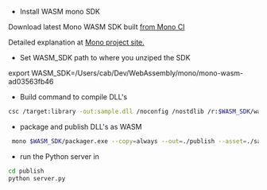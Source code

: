 * Install WASM mono SDK 

Download latest Mono WASM SDK built [from Mono CI](https://jenkins.mono-project.com/job/test-mono-mainline-wasm/label=ubuntu-1804-amd64/lastSuccessfulBuild/Azure/)

Detailed explanation at [Mono project site.](https://github.com/mono/mono/blob/master/sdks/wasm/docs/getting-started/obtain-wasm-sdk.md)

* Set WASM_SDK path to where you unziped the SDK 

export WASM_SDK=/Users/cab/Dev/WebAssembly/mono/mono-wasm-ad03563fb46

* Build command to compile DLL's
```bash
csc /target:library -out:sample.dll /noconfig /nostdlib /r:$WASM_SDK/wasm-bcl/wasm/mscorlib.dll /r:$WASM_SDK/wasm-bcl/wasm/System.dll /r:$WASM_SDK/wasm-bcl/wasm/System.Core.dll /r:$WASM_SDK/wasm-bcl/wasm/Facades/netstandard.dll /r:$WASM_SDK/wasm-bcl/wasm/System.Net.Http.dll /r:$WASM_SDK/framework/WebAssembly.Bindings.dll /r:$WASM_SDK/framework/WebAssembly.Net.Http.dll  /r:$WASM_SDK/framework/WebAssembly.Net.WebSockets.dll /r:$WASM_SDK/wasm-bcl/wasm/Facades/System.Threading.dll  /r:$WASM_SDK/wasm-bcl/wasm/Facades/System.Text.Encoding.dll /r:$WASM_SDK/wasm-bcl/wasm/Facades/System.Net.WebSockets.dll /r:$WASM_SDK/framework/WebAssembly.Net.WebSockets.dll dependency.cs sample.cs wstest.cs WebGatewayMock.cs
```


* package and publish DLL's as WASM 
```bash
 mono $WASM_SDK/packager.exe --copy=always --out=./publish --asset=./sample.html --asset=server.py sample.dll
```

* run the Python server in 

```bash
cd publish
python server.py
```

